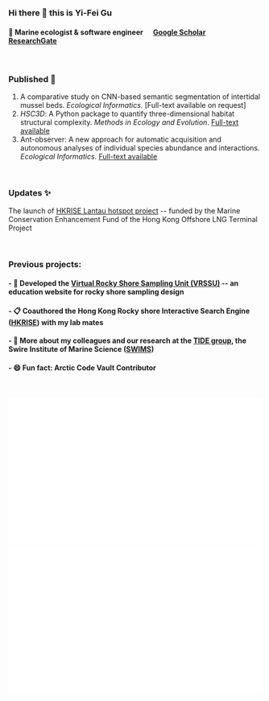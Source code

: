 
### Hi there 👋 this is Yi-Fei Gu

#### 🐚 Marine ecologist & software engineer &nbsp;&nbsp;&nbsp;&nbsp; [Google Scholar](https://scholar.google.com/citations?user=LhIfgRYAAAAJ&hl=en) &nbsp;&nbsp;&nbsp;&nbsp; [ResearchGate](https://www.researchgate.net/profile/Yi-Fei-Gu)

<br>

### Published 📑
1. A comparative study on CNN-based semantic segmentation of intertidal mussel beds. <i>Ecological Informatics</i>. [Full-text available on request]
2. <i>HSC3D</i>: A Python package to quantify three-dimensional habitat structural complexity. <i>Methods in Ecology and Evolution</i>. [Full-text available](https://besjournals.onlinelibrary.wiley.com/doi/10.1111/2041-210X.14305)
3. Ant-observer: A new approach for automatic acquisition and autonomous analyses of individual species abundance and interactions. <i>Ecological Informatics</i>. [Full-text available](https://www.sciencedirect.com/science/article/pii/S1574954124002942)


<br>

### Updates ✨
The launch of [HKRISE Lantau hotspot project](https://hkrise-lantau.vercel.app/#/) -- funded by the Marine Conservation Enhancement Fund of the Hong Kong Offshore LNG Terminal Project


<br>

### Previous projects: 
#### - 🔭 Developed the [Virtual Rocky Shore Sampling Unit (VRSSU)](https://vrssu.vercel.app/#/) -- an education website for rocky shore sampling design
#### - 📋 Coauthored the Hong Kong Rocky shore Interactive Search Engine ([HKRISE](https://hkrise.vercel.app/#/)) with my lab mates
#### - 👯 More about my colleagues and our research at the [TIDE group](https://www.tidehku.com/), the Swire Institute of Marine Science ([SWIMS](https://www.swims.hku.hk/))
#### - 😄 Fun fact: Arctic Code Vault Contributor

<br />

<!--
![Top Langs](https://github-readme-stats.vercel.app/api/top-langs/?username=Vicellken&layout=compact&count_private=true) -->

![](https://github.com/Vicellken/github-stats/blob/master/generated/overview.svg)
![](https://github.com/Vicellken/github-stats/blob/master/generated/languages.svg)



<!--
**Vicellken/Vicellken** is a ✨ _special_ ✨ repository because its `README.md` (this file) appears on your GitHub profile.

Here are some ideas to get you started:

- 🔭 I’m currently working on ...
- 🌱 I’m currently learning ...
- 👯 I’m looking to collaborate on ...
- 🤔 I’m looking for help with ...
- 💬 Ask me about ...
- 📫 How to reach me: ...
- 😄 Pronouns: ...
- ⚡ Fun fact: ...
-->
